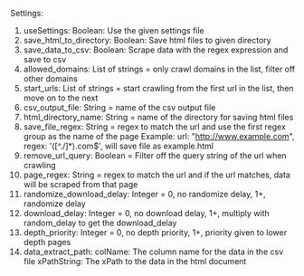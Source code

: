 Settings:
1) useSettings: Boolean: Use the given settings file
2) save_html_to_directory: Boolean: Save html files to given directory
3) save_data_to_csv: Boolean: Scrape data with the regex expression and save to csv
4) allowed_domains: List of strings = only crawl domains in the list, filter off other domains
5) start_urls: List of strings = start crawling from the first url in the list, then move on to the next
6) csv_output_file: String = name of the csv output file
7) html_directory_name: String = name of the directory for saving html files
8) save_file_regex: String = regex to match the url and use the first regex group as the name of the page
	Example: url: "http://www.example.com", regex: '([^./]*).com$', will save file as example.html
9) remove_url_query: Boolean = Filter off the query string of the url when crawling
10) page_regex: String = regex to match the url and if the url matches, data will be scraped from that page
11) randomize_download_delay: Integer = 0, no randomize delay, 1+, randomize delay
12) download_delay: Integer = 0, no download delay, 1+, multiply with random_delay to get the download_delay
13) depth_priority: Integer = 0, no depth priority, 1+, priority given to lower depth pages
14) data_extract_path:
		colName: The column name for the data in the csv file
		xPathString: The xPath to the data in the html document
